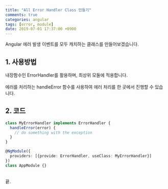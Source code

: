 ```yaml
---
title: "All Error Handler Class 만들기"
comments: true
categories: angular
tags: [error, module]
date: 2019-07-01 17:37:00 +0900
---
```



Angular 에러 발생 이벤트를 모두 캐치하는 클래스를 만들어보겠습니다. <br>


## 1. 사용방법

내장함수인 ErrorHandler를 활용하며, 최상위 모둘에 적용합니다.<br><br>
에러를 처리하는 handleError 함수를 사용하여 에러 처리를 한 곳에서 진행할 수 있습니다.<br>

## 2. 코드

```ts
class MyErrorHandler implements ErrorHandler {
  handleError(error) {
    // do something with the exception
  }
}

@NgModule({
  providers: [{provide: ErrorHandler, useClass: MyErrorHandler}]
})
class AppModule {}
```

<br>
끝.